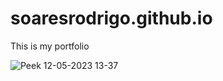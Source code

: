 # soaresrodrigo.github.io
This is my portfolio

![Peek 12-05-2023 13-37](https://github.com/soaresrodrigo/soaresrodrigo.github.io/assets/15149046/d92c012d-e33f-4708-b5a4-daa62155b1c2)

